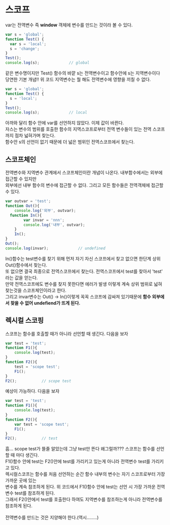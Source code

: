 # 스코프

var는 전역변수 즉 **window** 객체에 변수를 만드는 것이라 볼 수 있다. </br>

```javascript
var s = 'global';
function Test() {
  var s = 'local';
  s = 'change';
}
Test(); 
console.log(s);				// global
```
같은 변수명이지만 Test() 함수의 바깥 s는 전역변수이고 함수안에 s는 지역변수이다</br>
당연한 기본 개념!! 위 코드 지역변수는 뭘 해도 전역변수에 영향을 끼칠 수 없다.</br>

```javascript
var s = 'global';
function Test() {
  s = 'local';
}
Test(); 
console.log(s);				// local
```

아까와 달리 함수 안에 var를 선언하지 않았다. 이제 값이 바뀐다.</br>
자스는 변수의 범위를 호출한 함수의 지역스코프로부터 전역 변수들이 있는 전역 스코프까지 점차 넓혀가며 찾는다.</br>
함수안 s의 선언이 없기 때문에 더 넓은 범위인 전역스코프에서 찾는다. </br>

## 스코프체인

전역변수와 지역변수 관계에서 스코프체인이란 개념이 나온다. 내부함수에서는 외부에 접근할 수 있지만 </br>
외부에선 내부 함수의 변수에 접근할 수 없다. 그리고 모든 함수들은 전역객체에 접근할 수 있다.</br>

```javascript
var outvar = 'test';
function Out(){
	console.log('외부', outvar);
  function In(){
		var invar = 'nnn';
		console.log('내부', outvar);
	}
	In();
}
Out();
console.log(invar); 			// undefined
```

In()함수는 test변수를 찾기 위해 먼저 자기 자신 스코프에서 찾고 없으면 한단계 상위 Out()함수에서 찾는다.</br>
또 없으면 결국 최종으로 전역스코프에서 찾는다. 전역스코프에서 test를 찾아서 'test' 라는 값을 얻는다.</br>
만약 전역스코프에도 변수를 찾지 못한다면 에러가 발생 이렇게 계속 상위 범위로 넓혀 찾는것을 스코프체인이라고 한다. </br>
그리고 invar변수는 Out() -> In()이렇게 꼭꼭 스코프에 감싸져 있기때문에 **함수 외부에서 찾을 수 없어 undefiend가 뜨게 된다.**</br>

## 렉시컬 스코핑

스코프는 함수를 호출할 때가 아니라 선언할 때 생긴다. 다음을 보자

```javascript
var test = 'test';
function F1(){
	console.log(test);
}
function F2(){
	test = 'scope test';
	F1();
}
F2();			// scope test 
```

예상이 가능하다. 다음을 보자

```javascript
var test = 'test';
function F1(){
	console.log(test);
}
function F2(){
	var test = 'scope test';
	F1();
}
F2();			// test
```

흠... scope test가 뜰줄 알았는데 그냥 test만 뜬다 왜그럴까??? 스코프는 함수를 선언할 때 마다 생긴다. </br>
F1()함수 안에 test는 F2()안에 test를 가리키고 있는게 아니라 전역변수 test를 가리키고 있다. </br>
렉시컬스코프는 함수를 처음 선언하는 순간 함수 내부의 변수는 자기 스코프로부터 가장 가까운 곳에 있는</br>
변수를 계속 참조하게 된다. 위 코드에서 F1()함수 안에 test는 선언 시 가장 가까운 전역변수 test를 참조하게 된다.</br>
그래서 F2()안에서 test를 호출한다 하여도 지역변수를 참조하는게 아니라 전역변수를 참조하게 된다.</br>
</br>
전역변수를 만드는 것은 지양해야 한다.(역시........) </br>



